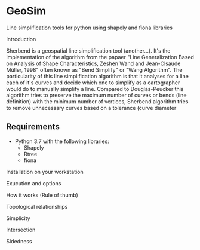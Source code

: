 # GeoSim
Line simplification tools for python using shapely and fiona libraries

Introduction

Sherbend is a geospatial line simplification tool (another...).  It's the implementation of the algorithm from the papaer "Line 
Generalization Based on Analysis of Shape Characteristics, Zeshen Wand and Jean-Clsaude Müller, 1998" often known as "Bend Simplify" or 
"Wang Algorithm".  The particularity of this line simplification algorithm is that it analyses for a line each of it's curves and decide
which one to simplify as a cartographer would do to manually simplify a line.  Compared to Douglas-Peucker this algorithm tries to preserve
the maximum number of curves or bends (line definition) with the minimum number of vertices, Sherbend algorithm tries to remove unnecessary 
curves based on a tolerance (curve diameter

## Requirements  
- Python 3.7 with the following libraries:
    - Shapely
    - Rtree
    - fiona

Installation on your workstation

Exucution and options

How it works (Rule of thumb)

Topological relationships

Simplicity

Intersection

Sidedness
